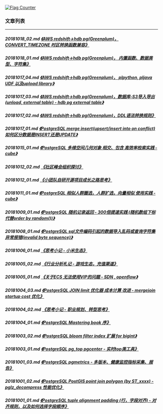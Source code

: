 <a rel="nofollow" href="http://info.flagcounter.com/h9V1"  ><img src="http://s03.flagcounter.com/count/h9V1/bg_FFFFFF/txt_000000/border_CCCCCC/columns_2/maxflags_12/viewers_0/labels_0/pageviews_0/flags_0/"  alt="Flag Counter"  border="0"  ></a>  
  
### 文章列表  
----  
##### 20181018_02.md   [《AWS redshift->hdb pg(Greenplum)， CONVERT_TIMEZONE 时区转换函数兼容》](20181018_02.md)  
##### 20181018_01.md   [《AWS redshift->hdb pg(Greenplum)， 内置函数、数据类型、字符集》](20181018_01.md)  
##### 20181017_04.md   [《AWS redshift->hdb pg(Greenplum)， plpython, pljava UDF 以及upload library》](20181017_04.md)  
##### 20181017_03.md   [《AWS redshift->hdb pg(Greenplum)，数据库-S3导入导出(unload, external table) - hdb pg external table》](20181017_03.md)  
##### 20181017_02.md   [《AWS redshift->hdb pg(Greenplum)，DDL语法转换规则》](20181017_02.md)  
##### 20181017_01.md   [《PostgreSQL merge insert(upsert/insert into on conflict) 如何区分数据是INSERT还是UPDATE》](20181017_01.md)  
##### 20181015_01.md   [《PostgreSQL 多维空间几何对象 相交、包含 高效率检索实践 - cube》](20181015_01.md)  
##### 20181012_02.md   [《社区峰会组织探讨》](20181012_02.md)  
##### 20181012_01.md   [《小团队自研开源项目成长之路思考》](20181012_01.md)  
##### 20181011_01.md   [《PostgreSQL 相似人群圈选，人群扩选，向量相似 使用实践 - cube》](20181011_01.md)  
##### 20181009_01.md   [《PostgreSQL 随机记录返回 - 300倍提速实践 (随机数组下标代替order by random())》](20181009_01.md)  
##### 20181008_01.md   [《PostgreSQL sql文件编码引起的数据导入乱码或查询字符集异常报错(invalid byte sequence)》](20181008_01.md)  
##### 20181006_01.md   [《思考小记 - 小米生态》](20181006_01.md)  
##### 20181005_02.md   [《行业分析札记 - 游戏生态，充值渠道》](20181005_02.md)  
##### 20181005_01.md   [《关于ECS 无法使用VIP的问题 - SDN , openflow》](20181005_01.md)  
##### 20181004_03.md   [《PostgreSQL JOIN limit 优化器 成本计算 改进 - mergejoin startup cost 优化》](20181004_03.md)  
##### 20181004_02.md   [《思考小记 - 职业规划、转型思考》](20181004_02.md)  
##### 20181004_01.md   [《PostgreSQL Mastering book 序》](20181004_01.md)  
##### 20181003_02.md   [《PostgreSQL bloom filter index 扩展 for bigint》](20181003_02.md)  
##### 20181003_01.md   [《PostgreSQL pg_top pgcenter - 实时top类工具》](20181003_01.md)  
##### 20181001_03.md   [《PostgreSQL pgmetrics - 多版本、健康监控指标采集、报告》](20181001_03.md)  
##### 20181001_02.md   [《PostgreSQL PostGIS point join polygon (by ST_xxxx) - pglz_decompress 性能优化》](20181001_02.md)  
##### 20181001_01.md   [《PostgreSQL tuple alignment padding (行，字段对齐) - 对齐规则，以及如何选择字段顺序》](20181001_01.md)  

